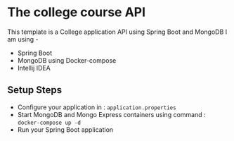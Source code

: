 # The college course API
This template is a College application API using Spring Boot and MongoDB
I am using -
- Spring Boot
- MongoDB using Docker-compose
- Intellij IDEA

## Setup Steps
- Configure your application in : `application.properties`
- Start MongoDB and Mongo Express containers using command : `docker-compose up -d` 
- Run your Spring Boot application
